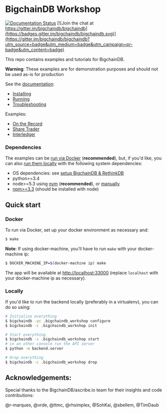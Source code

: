 # BigchainDB Workshop

[![Documentation Status](http://readthedocs.org/projects/bigchaindb-examples/badge/?version=latest)](http://bigchaindb-examples.readthedocs.io/en/latest/?badge=latest)
[![Join the chat at https://gitter.im/bigchaindb/bigchaindb](https://badges.gitter.im/bigchaindb/bigchaindb.svg)](https://gitter.im/bigchaindb/bigchaindb?utm_source=badge&utm_medium=badge&utm_campaign=pr-badge&utm_content=badge)

This repo contains examples and tutorials for BigchainDB.

__Warning__: These examples are for demonstration purposes and should not be used as-is for production

See the [documentation](http://bigchaindb-examples.readthedocs.io/en/latest/index.html):
* [Installing](http://bigchaindb-examples.readthedocs.io/en/latest/install.html)
* [Running](http://bigchaindb-examples.readthedocs.io/en/latest/run.html)
* [Troubleshooting](http://bigchaindb-examples.readthedocs.io/en/latest/troubleshooting.html)

Examples:
* [On the Record](#example-on-the-record)
* [Share Trader](#example-share-trader)
* [Interledger](#example-interledger)

### Dependencies

The examples can be [run via Docker](http://bigchaindb-examples.readthedocs.io/en/latest/install.html#the-docker-way)
(**recommended**), but, if you'd like, you can also [run them locally](http://bigchaindb-examples.readthedocs.io/en/latest/install.html#install-from-source)
with the following system dependencies:

 - OS dependencies: see [setup BigchainDB & RethinkDB](https://bigchaindb.readthedocs.io/en/latest/installing-server.html#install-and-run-rethinkdb-server)
 - python>=3.4
 - node>=5.3 using [nvm](https://github.com/creationix/nvm#installation) (**recommended**), or [manually](https://nodejs.org/en/download/)
 - [npm>=3.3](https://docs.npmjs.com/getting-started/installing-node) (should be installed with node)

## Quick start


### Docker

To run via Docker, set up your docker environment as necessary and:

```bash
$ make
```

**Note**: If using docker-machine, you'll have to run `make` with your docker-machine ip:

```bash
$ DOCKER_MACHINE_IP=$(docker-machine ip) make
```

The app will be available at <http://localhost:33000> (replace ``localhost`` with your
docker-machine ip as necessary).

### Locally

If you'd like to run the backend locally (preferably in a virtualenv), you can do so using:

```bash
# Initialize everything
$ bigchaindb -yc .bigchaindb_workshop configure
$ bigchaindb -c .bigchaindb_workshop init

# Start everything
$ bigchaindb -c .bigchaindb_workshop start
# in an other console run the API server
$ python -m backend.server

# Drop everything
$ bigchaindb -c .bigchaindb_workshop drop
```

## Acknowledgements:

Special thanks to the BigchainDB/ascribe.io team for their insights and code contributions:

@r-marques, @vrde, @ttmc, @rhsimplex, @SohKai, @sbellem, @TimDaub
